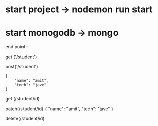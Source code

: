 

# start project -> nodemon run start
# start monogodb -> mongo

end point:-

get ('/student')

post('/student')
 
    {
        "name": "amit",
        "tech": "jave"
    }

get (/student/id)

patch(/student/id)
    {
        "name": "amit",
        "tech": "jave"
    }

delete(/student/id)


